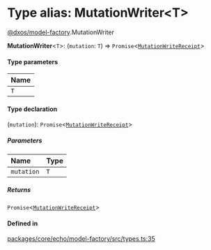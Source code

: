 # Type alias: MutationWriter<T\>

[@dxos/model-factory](../modules/dxos_model_factory.md).MutationWriter

 **MutationWriter**<`T`\>: (`mutation`: `T`) => `Promise`<[`MutationWriteReceipt`](../interfaces/dxos_model_factory.MutationWriteReceipt.md)\>

#### Type parameters

| Name |
| :------ |
| `T` |

#### Type declaration

(`mutation`): `Promise`<[`MutationWriteReceipt`](../interfaces/dxos_model_factory.MutationWriteReceipt.md)\>

##### Parameters

| Name | Type |
| :------ | :------ |
| `mutation` | `T` |

##### Returns

`Promise`<[`MutationWriteReceipt`](../interfaces/dxos_model_factory.MutationWriteReceipt.md)\>

#### Defined in

[packages/core/echo/model-factory/src/types.ts:35](https://github.com/dxos/dxos/blob/main/packages/core/echo/model-factory/src/types.ts#L35)
